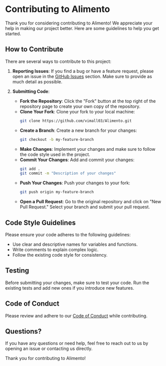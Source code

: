 # Contributing to Alimento

Thank you for considering contributing to Alimento! We appreciate your help in making our project better. Here are some guidelines to help you get started.

## How to Contribute

There are several ways to contribute to this project:

1. **Reporting Issues**: If you find a bug or have a feature request, please open an issue in the [GitHub Issues](https://github.com/Vimall03/Alimento/issues) section. Make sure to provide as much detail as possible.

2. **Submitting Code**:
   - **Fork the Repository**: Click the "Fork" button at the top right of the repository page to create your own copy of the repository.
   - **Clone Your Fork**: Clone your fork to your local machine:
     ```bash
     git clone https://github.com/vimall03/Alimento.git
     ```
   - **Create a Branch**: Create a new branch for your changes:
     ```bash
     git checkout -b my-feature-branch
     ```
   - **Make Changes**: Implement your changes and make sure to follow the code style used in the project.
   - **Commit Your Changes**: Add and commit your changes:
     ```bash
     git add .
     git commit -m "Description of your changes"
     ```
   - **Push Your Changes**: Push your changes to your fork:
     ```bash
     git push origin my-feature-branch
     ```
   - **Open a Pull Request**: Go to the original repository and click on "New Pull Request." Select your branch and submit your pull request.

## Code Style Guidelines

Please ensure your code adheres to the following guidelines:
- Use clear and descriptive names for variables and functions.
- Write comments to explain complex logic.
- Follow the existing code style for consistency.

## Testing

Before submitting your changes, make sure to test your code. Run the existing tests and add new ones if you introduce new features.

## Code of Conduct

Please review and adhere to our [Code of Conduct](https://github.com/Vimall03/Alimento/blob/main/Code_Of_Conduct.md) while contributing.

## Questions?

If you have any questions or need help, feel free to reach out to us by opening an issue or contacting us directly.

Thank you for contributing to Alimento!

